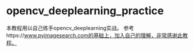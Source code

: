 # opencv_deeplearning_practice

本教程用以自己练手opencv_deeplearning实战。
参考https://www.pyimagesearch.com的基础上，加入自己的理解，非常感谢此教程。
